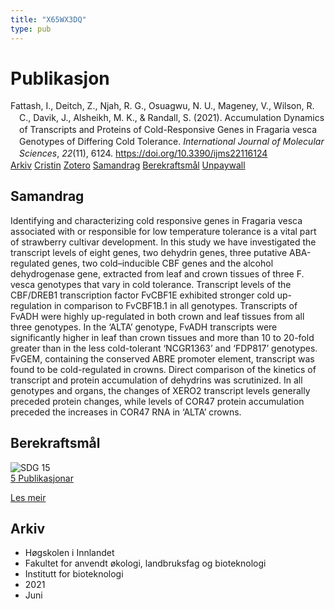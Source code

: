 ```yaml
---
title: "X65WX3DQ"
type: pub
---
```

<h1>Publikasjon</h1>
<article id="csl-bib-container-X65WX3DQ" class="csl-bib-container">
  <div class="csl-bib-body" style="line-height: 1.35; padding-left: 1em; text-indent:-1em;">
  <div class="csl-entry">Fattash, I., Deitch, Z., Njah, R. G., Osuagwu, N. U., Mageney, V., Wilson, R. C., Davik, J., Alsheikh, M. K., &amp; Randall, S. (2021). Accumulation Dynamics of Transcripts and Proteins of Cold-Responsive Genes in Fragaria vesca Genotypes of Differing Cold Tolerance. <i>International Journal of Molecular Sciences</i>, <i>22</i>(11), 6124. <a href="https://doi.org/10.3390/ijms22116124">https://doi.org/10.3390/ijms22116124</a></div>
</div>
  <div class="csl-bib-buttons">
    <a href="#taxonomy-article-X65WX3DQ" class="csl-bib-button">Arkiv</a>
    <a href="https://app.cristin.no/results/show.jsf?id=1918905" alt="Cristin URL" class="csl-bib-button">Cristin</a>
    <a href="http://zotero.org/groups/5402882/items/X65WX3DQ" alt="Zotero URL" class="csl-bib-button">Zotero</a>
    <a href="#abstract-article-X65WX3DQ" class="csl-bib-button">Samandrag</a>
    <a href="#sdg-article-X65WX3DQ" class="csl-bib-button">Berekraftsmål</a>
    <a href="https://www.mdpi.com/1422-0067/22/11/6124/pdf?version=1623039655" class="csl-bib-button">Unpaywall</a>
  </div>
  <div id="csl-bib-meta-container-X65WX3DQ"></div>
</article>
<div id="csl-bib-meta-X65WX3DQ" class="csl-bib-meta">
  <article id="abstract-article-X65WX3DQ" class="abstract-article">
    <h1>Samandrag</h1>
    Identifying and characterizing cold responsive genes in Fragaria vesca associated with or responsible for low temperature tolerance is a vital part of strawberry cultivar development. In this study we have investigated the transcript levels of eight genes, two dehydrin genes, three putative ABA-regulated genes, two cold–inducible CBF genes and the alcohol dehydrogenase gene, extracted from leaf and crown tissues of three F. vesca genotypes that vary in cold tolerance. Transcript levels of the CBF/DREB1 transcription factor FvCBF1E exhibited stronger cold up-regulation in comparison to FvCBF1B.1 in all genotypes. Transcripts of FvADH were highly up-regulated in both crown and leaf tissues from all three genotypes. In the ‘ALTA’ genotype, FvADH transcripts were significantly higher in leaf than crown tissues and more than 10 to 20-fold greater than in the less cold-tolerant ‘NCGR1363’ and ‘FDP817’ genotypes. FvGEM, containing the conserved ABRE promoter element, transcript was found to be cold-regulated in crowns. Direct comparison of the kinetics of transcript and protein accumulation of dehydrins was scrutinized. In all genotypes and organs, the changes of XERO2 transcript levels generally preceded protein changes, while levels of COR47 protein accumulation preceded the increases in COR47 RNA in ‘ALTA’ crowns.
  </article>
  <article id="sdg-article-X65WX3DQ" class="sdg-article">
    <h1>Berekraftsmål</h1>
    <div class="sdg-container"><div id="sdg15" class="sdg"> <img src="{{< params subfolder >}}images/sdg/sdg15_no.png" class="image" alt="SDG 15"> <div class="sdg-overlay"> <a href="{{< params subfolder >}}no/archive/?sdg=15#archive" class="sdg-publication-count"><span>5</span> Publikasjonar</a> <p><a href="NA" class="sdg-read-more">Les meir</a></p> </div> </div></div>
  </article>
  <article id="taxonomy-article-X65WX3DQ" class="taxonomy-article">
    <h1>Arkiv</h1>
    <ul>
      <li>Høgskolen i Innlandet</li>
      <li>Fakultet for anvendt økologi, landbruksfag og bioteknologi</li>
      <li>Institutt for bioteknologi</li>
      <li>2021</li>
      <li>Juni</li>
    </ul>
  </article>
</div>
